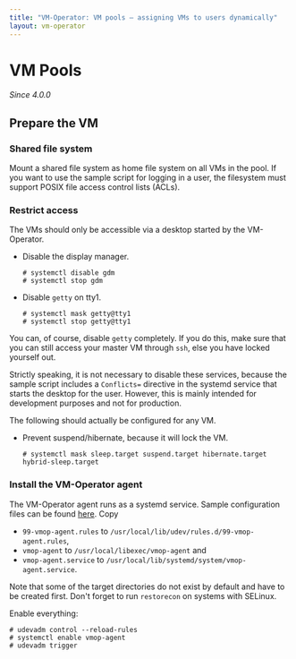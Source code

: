 ```yaml
---
title: "VM-Operator: VM pools — assigning VMs to users dynamically"
layout: vm-operator
---
```


# VM Pools

*Since 4.0.0*

## Prepare the VM

### Shared file system

Mount a shared file system as home file system on all VMs in the pool.
If you want to use the sample script for logging in a user, the filesystem
must support POSIX file access control lists (ACLs).

### Restrict access

The VMs should only be accessible via a desktop started by the VM-Operator.

 * Disable the display manager.
 
   ```console
   # systemctl disable gdm
   # systemctl stop gdm
   ```
   
 * Disable `getty` on tty1.
 
   ```console
   # systemctl mask getty@tty1
   # systemctl stop getty@tty1
   ```

You can, of course, disable `getty` completely. If you do this, make sure
that you can still access your master VM through `ssh`, else you have
locked yourself out.

Strictly speaking, it is not necessary to disable these services, because
the sample script includes a `Conflicts=` directive in the systemd service
that starts the desktop for the user. However, this is mainly intended for
development purposes and not for production.
   
The following should actually be configured for any VM.
   
 * Prevent suspend/hibernate, because it will lock the VM.
 
   ```console
   # systemctl mask sleep.target suspend.target hibernate.target hybrid-sleep.target
   ```
 
### Install the VM-Operator agent

The VM-Operator agent runs as a systemd service. Sample configuration
files can be found
[here](https://github.com/mnlipp/VM-Operator/tree/main/dev-example/vmop-agent).
Copy 

  * `99-vmop-agent.rules` to `/usr/local/lib/udev/rules.d/99-vmop-agent.rules`,
  * `vmop-agent` to `/usr/local/libexec/vmop-agent` and
  * `vmop-agent.service` to `/usr/local/lib/systemd/system/vmop-agent.service`.

Note that some of the target directories do not exist by default and have to
be created first. Don't forget to run `restorecon` on systems with SELinux.

Enable everything:

```console
# udevadm control --reload-rules
# systemctl enable vmop-agent
# udevadm trigger
 ```

